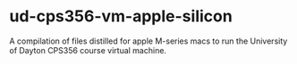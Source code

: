 # ud-cps356-vm-apple-silicon
A compilation of files distilled for apple M-series macs to run the University of Dayton CPS356 course virtual machine.
